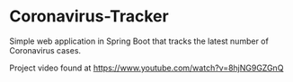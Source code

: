 # Coronavirus-Tracker

Simple web application in Spring Boot that tracks the latest number of Coronavirus cases. 

Project video found at https://www.youtube.com/watch?v=8hjNG9GZGnQ